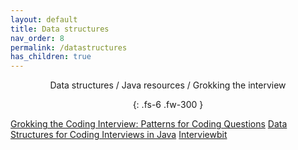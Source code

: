 ```yaml
---
layout: default
title: Data structures
nav_order: 8
permalink: /datastructures
has_children: true
---
```

<div align="center" markdown="1">
Data structures / Java resources / Grokking the interview

{: .fs-6 .fw-300 }
</div>

   <a href="https://www.educative.io/courses/grokking-the-coding-interview?aff=x06V">Grokking the Coding Interview: Patterns for Coding Questions</a>
   <a href="https://www.educative.io/courses/data-structures-coding-interviews-java">Data Structures for Coding Interviews in Java</a>
   <a href="https://www.interviewbit.com/courses/programming/">Interviewbit</a>











